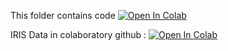This folder contains code 
[![Open In Colab](https://colab.research.google.com/assets/colab-badge.svg)](https://colab.research.google.com/github/katerynaSup/pgss2020_CS_lab/blob/master/myNotebooks/myFirstScript.ipynb)

IRIS Data in colaboratory github : [![Open In Colab](https://colab.research.google.com/assets/colab-badge.svg)](https://colab.research.google.com/github/katerynaSup/pgss2020_CS_lab/blob/master/myNotebooks/LoadingIRISdata.ipynb)
